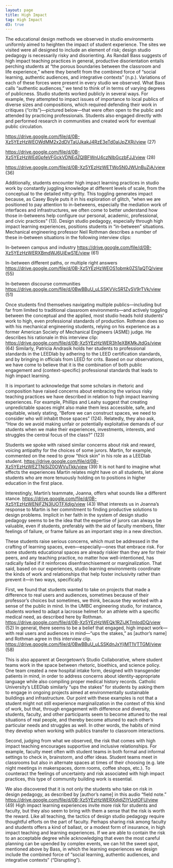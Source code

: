 ```yaml
---
layout: page
title: High Impact
tag: High Impact
d3: true
---
```



The educational design methods we observed in studio environments uniformly aimed to heighten the impact of student experience. The sites we visited were all designed to include an element of risk; design studio pedagogy is necessarily risky and disorienting. As Randall Bass suggests of high impact teaching practices in general, productive disorientation entails perching students at “the porous boundaries between the classroom and life experience,” where they benefit from the combined force of “social learning, authentic audiences, and integrative contexts” (n.p.). Variations of each of these forces were present in every studio we observed. What Bass calls “authentic audiences,” we tend to think of in terms of varying degrees of publicness. Studio students worked publicly in several ways. For example, they attempted to impact issues of importance to local publics of diverse sizes and compositions, which required defending their work in critiques (“crits”)—pictured below—that were often open to the public and attended by practicing professionals. Students also engaged directly with and performed research in communities and created work for eventual public circulation.  

https://drive.google.com/file/d/0B-Xz5YEzHzWEOWdMM2x2dDVTaUJkakJ4RzE3eTd0alJpZXRj/view (27)

https://drive.google.com/file/d/0B-Xz5YEzHzWEdGpfeVFGckVDNEdZQlBFWnU4czNIbGczbFJJ/view (28)

https://drive.google.com/file/d/0B-Xz5YEzHzWETWo5N0JWUnBuZjA/view (36)


Additionally, students encounter high impact learning practices in studio work by constantly juggling knowledge at different levels of scale, from the conceptual to the detailed nitty-gritty. This toggling generates impact because, as Casey Boyle puts it in his exploration of glitch, “when we are positioned to pay attention to in-betweens, especially the mediation work of interfaces and infrastructures, we often come to better understand how those in-betweens help configure our personal, academic, professional, and civic practices” (13). Design studio pedagogy, especially through high impact learning experiences, positions students in “in-between” situations. Mechanical engineering professor Neil Rothman describes a number of these in-between situations in the following interview clips:

In-between campus and industry
	https://drive.google.com/file/d/0B-Xz5YEzHzWERXBmdWJ6UjEwS1E/view (61)

In-between different paths, or multiple right answers
https://drive.google.com/file/d/0B-Xz5YEzHzWEOS1obmk0ZS1aQTQ/view (55)
	
In-between discourse communities
	https://drive.google.com/file/d/0BwBBuU_uLSSKVVc5R1ZySV9rTVk/view (51)

Once students find themselves navigating multiple publics—including but far from limited to traditional classroom environments—and actively toggling between the conceptual and the applied, most studio heads hold students’ work to high, even professional standards of production. Rothman does so with his mechanical engineering students, relying on his experience as a former American Society of Mechanical Engineers (ASME) judge. He describes his rationale in this interview clip:
https://drive.google.com/file/d/0B-Xz5YEzHzWER3h1eXBKMkJtdGs/view (64)
Similarly, Patricia Andrasik holds her students to professional standards in the LEEDlab by adhering to the LEED certification standards, and by bringing in officials from LEED for crits. Based on our observations, we have come to believe that it is the combination of both public engagement and (context-specific) professional standards that leads to high impact learning. 

It is important to acknowledge that some scholars in rhetoric and composition have raised concerns about embracing the various risky teaching practices we have described in relation to high impact learning experiences. For example, Phillips and Leahy suggest that creating unpredictable spaces might also make them less accessible, safe, and equitable, wisely stating, “Before we can construct spaces, we need to consider who will inhabit those spaces” (124). Relatedly, they also ask, “How do we avoid making unfair or potentially exploitative demands of our students when we make their experiences, investments, interests, and struggles the central focus of the class?” (123)

Students we spoke with raised similar concerns about risk and reward, voicing antipathy for the choices of some jurors. Martin, for example, commented on the need to grow “thick skin” in his role as a LEEDlab student. 
	https://drive.google.com/file/d/0B-Xz5YEzHzWEZTNiSjZ0OWVuTkk/view (39)
It is not hard to imagine what effects the experiences Martin relates might have on all students, let alone students who are more tenuously holding on to positions in higher education in the first place. 

Interestingly, Martin’s teammate, Joanna, offers what sounds like a different stance.
https://drive.google.com/file/d/0B-Xz5YEzHzWENjFZN3lUOTFXdjg/view (43)
What interests us in Joanna’s response to Martin is her commitment to finding productive solutions to design problems. Implicit in her faith in the system of design studio pedagogy seems to be the idea that the expertise of jurors can always be valuable, even if students, preferably with the aid of faculty members, filter feelings of failure, or frame failure as an important step in a new direction.

These students raise serious concerns, which must be addressed in the crafting of learning spaces, even—especially—ones that embrace risk. For some students educational spaces are already riskier than they are for their peers, and any teaching practice, no matter how well-intentioned, has radically failed if it reinforces disenfranchisement or marginalization. That said, based on our experiences, studio learning environments coordinate the kinds of work and relationships that help foster inclusivity rather than prevent it—in two ways, specifically. 

First, we found that students wanted to take on projects that made a difference to real users and audiences, sometimes because of their professor’s choices but sometimes, we think, because they worked with a sense of the public in mind. In the UMBC engineering studio, for instance, students worked to adapt a lacrosse helmet for an athlete with a specific medical need, as described here by Rothman.
	https://drive.google.com/file/d/0B-Xz5YEzHzWEQk1RZjJKTmlodDQ/view (52)
In general, there seems to be a belief that engaged, high impact work—with real users and audiences in mind—“ups the stakes,” as [author’s name] and Rothman agree in this interview clip.
https://drive.google.com/file/d/0BwBBuU_uLSSKdnJxYjlMT1VTTGM/view (58)

This is also apparent at Georgetown’s Studio Collaborative, where student teams work in the space between rhetoric, bioethics, and science policy. One team created a new hospital intake form, designed with transgender patients in mind, in order to address concerns about identity-appropriate language while also compiling proper medical history records. Catholic University’s LEEDlab similarly “ups the stakes” for students by asking them to engage in ongoing projects aimed at environmentally sustainable buildings and infrastructure. Our point with these examples is not that a student might not still experience marginalization in the context of this kind of work, but that, through engagement with difference and diversity, students, faculty, and other participants seem to become attuned to the real situations of real people, and thereby become attuned to each other’s particular needs and struggles as well. In other words, the habits of mind they develop when working with publics transfer to classroom interactions.

Second, judging from what we observed, the risk that comes with high impact teaching encourages supportive and inclusive relationships. For example, faculty meet often with student teams in both formal and informal settings to check in, brainstorm, and offer ideas. Student teams meet in classrooms but also in alternate spaces at times of their choosing (e.g. late night meetings in makerspaces, dorm rooms, coffee shops, etc.). To counteract the feelings of uncertainty and risk associated with high impact practices, this type of community building work is essential. 

We also discovered that it is not only the students who take on risk in design pedagogy, as described by [author’s name] in this audio “field note.”	
https://drive.google.com/file/d/0B-Xz5YEzHzWERXdjdjZIYUgtOFU/view (49)
High impact learning experiences invite more risk for students and faculty, but they also seem to bring with them a sense that the risk is worth the reward. Like all teaching, the tactics of design studio pedagogy require thoughtful efforts on the part of faculty. Perhaps sharing risk among faculty and students offers a kind of ballast, or a modest form of insurance, in high impact teaching and learning experiences. If we are able to contain the risk to an acceptable degree while acknowledging that even the most careful planning can be upended by complex events, we can hit the sweet spot, mentioned above by Bass, in which the learning experiences we design include the combined force of “social learning, authentic audiences, and integrative contexts” (“Disrupting”).


<script type="text/javascript">

var w = 1280,
    h = 200;

var nodes = d3.range(2000).map(function() { return {radius:
Math.random() * 12 + 4}; });

var force = d3.layout.force()
    .gravity(0.05)
    .charge(function(d, i) { return i ? 0 : -1000; })
    .nodes(nodes)
    .size([w, h]);

var root = nodes[0];
root.radius = 0;
root.fixed = true;

force.start();

var svg = d3.select("#graphic").append("svg:svg")
    .attr("width", w)
    .attr("height", h);

svg.selectAll("circle")
    .data(nodes.slice(1))
  .enter().append("svg:circle")
    .attr("r", function(d) { return d.radius - 2; })
    .style("fill", d3.rgb(250, 250, 250))
    .style('fill-opacity', 0.5)
    .style("stroke", d3.rgb(190,230,230));

force.on("tick", function(e) {
  var q = d3.geom.quadtree(nodes),
      i = 0,
      n = nodes.length;

  while (++i < n) {
    q.visit(collide(nodes[i]));
  }

  svg.selectAll("circle")
      .attr("cx", function(d) { return d.x; })
      .attr("cy", function(d) { return d.y; });
});

svg.on("mousemove", function() {
  var p1 = d3.svg.mouse(this);
  root.px = p1[0];
  root.py = p1[1];
  force.resume();
});

function collide(node) {
  var r = node.radius + 16,
      nx1 = node.x - r,
      nx2 = node.x + r,
      ny1 = node.y - r,
      ny2 = node.y + r;
  return function(quad, x1, y1, x2, y2) {
    if (quad.point && (quad.point !== node)) {
      var x = node.x - quad.point.x,
          y = node.y - quad.point.y,
          l = Math.sqrt(x * x + y * y),
          r = node.radius + quad.point.radius;
      if (l < r) {
        l = (l - r) / l * .5;
        node.x -= x *= l;
        node.y -= y *= l;
        quad.point.x += x;
        quad.point.y += y;
      }
    }
    return x1 > nx2
        || x2 < nx1
        || y1 > ny2
        || y2 < ny1;
  };
}

    </script>
